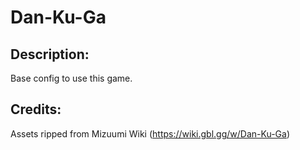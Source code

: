 # Dan-Ku-Ga

## Description: 

Base config to use this game.

## Credits: 

Assets ripped from Mizuumi Wiki (https://wiki.gbl.gg/w/Dan-Ku-Ga)

